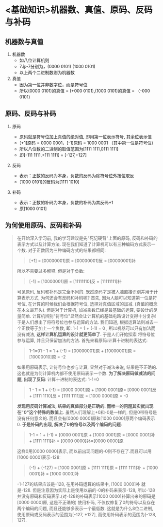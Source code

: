 # <基础知识>机器数、真值、原码、反码与补码
## 机器数与真值
1. 机器数
    * 如八位计算机则
    * 7与-7分别为，(0000 0101) (1000 0101)
    * 以上两个二进制数则为机器数
2. 真值
    * 因为第一位并非数字位，而是符号位
    * 所以(0000 0101)的真值 = (+000 0101),(1000 0101)的真值 = （-000 0101）

## 原码、反码与补码
1. 原码
    * 原码就是符号位加上真值的绝对值, 即用第一位表示符号, 其余位表示值
    * [+1]原码 = 0000 0001，[-1]原码 = 1000 0001 （其中第一位是符号位）
    * 所以八位数的二进制的取值范围为[1111 1111,0111 1111]
    * 即[-111 1111,+111 1111] = [-127,+127]

2. 反码
    * 表示：正数的反码为本身，负数的反码为除符号位外按位取反
    * [1000 0101]的反码为[1111 1010]
    
3. 补码
    * 表示：正数的补码为本身，负数的补码为其反码+1
    * 原[1000 0101]

## 为何使用原码、反码和补码
> 在开始深入学习前, 我的学习建议是先"死记硬背"上面的原码, 反码和补码的表示方式以及计算方法.
> 现在我们知道了计算机可以有三种编码方式表示一个数. 对于正数因为三种编码方式的结果都相同:
>> [+1] = [00000001]原 = [00000001]反 = [00000001]补
>
> 所以不需要过多解释. 但是对于负数:
>> [-1] = [10000001]原 = [11111110]反 = [11111111]补
>
> 可见原码, 反码和补码是完全不同的. 既然原码才是被人脑直接识别并用于计算表示方式, 为何还会有反码和补码呢?
> 首先, 因为人脑可以知道第一位是符号位, 在计算的时候我们会根据符号位, 选择对真值区域的加减. (真值的概念在本文最开头). 但是对于计算机, 加减乘数已经是最基础的运算, 要设计的尽量简单. 计算机辨别"符号位"显然会让计算机的基础电路设计变得十分复杂! 于是人们想出了将符号位也参与运算的方法. 我们知道, 根据运算法则减去一个正数等于加上一个负数, 即: 1-1 = 1 + (-1) = 0 , 所以机器可以只有加法而没有减法, **这样计算机运算的设计就更简单了**.
> 于是人们开始探索 将符号位参与运算, 并且只保留加法的方法. 首先来看原码:计算十进制的表达式: 
>> 1-1=01 - 1 = 1 + (-1) = [00000001]原 + [10000001]原 = [10000010]原 = -2
>
> 如果用原码表示, 让符号位也参与计算, 显然对于减法来说, 结果是不正确的.这也就是为何计算机内部不使用原码表示一个数.
> **为了解决原码做减法的问题, 出现了反码**:
> 计算十进制的表达式: 1-1=0
>> 1 - 1 = 1 + (-1) = [0000 0001]原 + [1000 0001]原= [0000 0001]反 + [1111 1110]反 = [1111 1111]反 = [1000 0000]原 = -0
>
> **发现用反码计算减法, 结果的真值部分是正确的. 而唯一的问题其实就出现在"0"这个特殊的数值上**. 虽然人们理解上+0和-0是一样的, 但是0带符号是没有任何意义的. 而且会有[0000 0000]原和[1000 0000]原两个编码表示0.
> **于是补码的出现, 解决了0的符号以及两个编码的问题**:
>> 1-1 = 1 + (-1) = [0000 0001]原 + [1000 0001]原 = [0000 0001]补 + [1111 1111]补 = [0000 0000]补=[0000 0000]原
>
> 这样0用[0000 0000]表示, 而以前出现问题的-0则不存在了.而且可以用[1000 0000]表示-128:
>> (-1) + (-127) = [1000 0001]原 + [1111 1111]原 = [1111 1111]补 + [1000 0001]补 = [1000 0000]补
>
> -1-127的结果应该是-128, 在用补码运算的结果中, [1000 0000]补 就是-128. 但是注意因为实际上是使用以前的-0的补码来表示-128, 所以-128并没有原码和反码表示.(对-128的补码表示[1000 0000]补算出来的原码是[0000 0000]原, 这是不正确的)
> 使用补码, 不仅仅修复了0的符号以及存在两个编码的问题, 而且还能够多表示一个最低数. 这就是为什么8位二进制, 使用原码或反码表示的范围为[-127, +127], 而使用补码表示的范围为[-128, 127].

